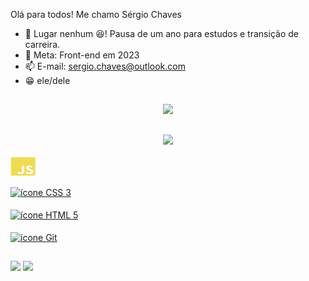 Olá para todos! Me chamo Sérgio Chaves

- 🔭 Lugar nenhum 😆! Pausa de um ano para estudos e transição de carreira.
- 🌱 Meta: Front-end em 2023
- 📫 E-mail: sergio.chaves@outlook.com
- 😁 ele/dele
##
<div align="center">
  <a href="https://github.com/S-Keys">
  <img height="180em" src="https://github-readme-stats.vercel.app/api?username=S-Keys&show_icons=true&theme=gruvbox&include_all_commits=true&count_private=true"/> 
</div>

##

<div align="center">
  <a href="https://github.com/S-Keys">
  <img height="180em" src="https://github-readme-stats.vercel.app/api/top-langs/?username=S-Keys&layout=compact&langs_count=7&theme=gruvbox"/>
</div>

<div style="display: inline_block"><br>
  <img align="center" alt="ícone do JavaScript" height="30" width="40" src="https://raw.githubusercontent.com/devicons/devicon/master/icons/javascript/javascript-plain.svg">
</div>
<div style="display: inline_block"><br>
  <img align="center" alt="ícone CSS 3" height="30" width="40" src="https://icongr.am/devicon/css3-original-wordmark.svg?size=141&color=currentColor">
</div>
<div style="display: inline_block"><br>
  <img align="center" alt="ícone HTML 5" height="30" width="40" src="https://icongr.am/devicon/html5-original-wordmark.svg?size=141&color=currentColor">
</div>
<div style="display: inline_block"><br>
  <img align="center" alt="ícone Git" height="30" width="40" src="https://icongr.am/devicon/git-plain.svg?size=141&color=ffffff">
</div>

##

<div>
  <a href="https://www.linkedin.com/in/sergiorlchaves/" target="_blank"><img src="https://img.shields.io/badge/-LinkedIn-%230077B5?style=for-the-badge&logo=linkedin&logoColor=white" target="_blank"></a>
  <a href = "mailto:sergio.chaves@outlook.com.com"><img src="https://img.shields.io/badge/Microsoft_Outlook-0078D4?style=for-the-badge&logo=microsoft-outlook&logoColor=white" target="_blank"></a>
</div>
